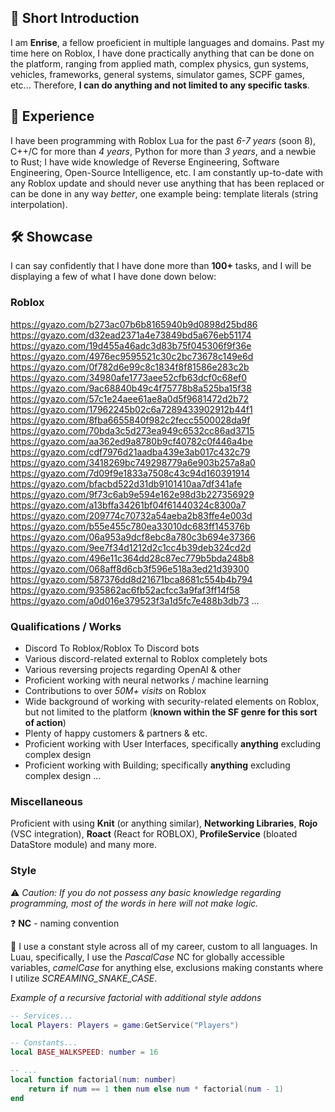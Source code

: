## 👋 Short Introduction
I am **Enrise**, a fellow proeficient in multiple languages and domains.
Past my time here on Roblox, I have done practically anything that can be done on the platform, ranging from applied math, complex physics, gun systems, vehicles, frameworks, general systems, simulator games, SCPF games, etc...
Therefore, **I can do anything and not limited to any specific tasks**.

## 🌟 Experience
I have been programming with Roblox Lua for the past *6-7 years* (soon 8), C++/C for more than *4 years*, Python for more than *3 years*, and a newbie to Rust; I have wide knowledge of Reverse Engineering, Software Engineering, Open-Source Intelligence, etc.
I am constantly up-to-date with any Roblox update and should never use anything that has been replaced or can be done in any way *better*, one example being: template literals (string interpolation).

## 🛠 Showcase
I can say confidently that I have done more than **100+** tasks, and I will be displaying a few of what I have done down below:

### Roblox
https://gyazo.com/b273ac07b6b8165940b9d0898d25bd86
https://gyazo.com/d32ead2371a4e73849bd5a676eb51174
https://gyazo.com/19d455a46adc3d83b75f045306f9f36e
https://gyazo.com/4976ec9595521c30c2bc73678c149e6d
https://gyazo.com/0f782d6e99c8c1834f8f81586e283c2b
https://gyazo.com/34980afe1773aee52cfb63dcf0c68ef0
https://gyazo.com/9ac68840b49c4f75778b8a525ba15f38
https://gyazo.com/57c1e24aee61ae8a0d5f9681472d2b72
https://gyazo.com/17962245b02c6a7289433902912b44f1
https://gyazo.com/8fba6655840f982c2fecc5500028da9f
https://gyazo.com/70bda3c5d273ea949c6532cc86ad3715
https://gyazo.com/aa362ed9a8780b9cf40782c0f446a4be
https://gyazo.com/cdf7976d21aadba439e3ab017c432c79
https://gyazo.com/3418269bc749298779a6e903b257a8a0
https://gyazo.com/7d09f9e1833a7508c43c94d160391914
https://gyazo.com/bfacbd522d31db9101410aa7df341afe
https://gyazo.com/9f73c6ab9e594e162e98d3b227356929
https://gyazo.com/a13bffa34261bf04f61440324c8300a7
https://gyazo.com/209774c70732a54aeba2b83ffe4e003d
https://gyazo.com/b55e455c780ea33010dc683ff145376b
https://gyazo.com/06a953a9dcf8ebc8a780c3b694e37366
https://gyazo.com/9ee7f34d1212d2c1cc4b39deb324cd2d
https://gyazo.com/496e11c364dd28c87ec779b5bda248b8
https://gyazo.com/068aff8d6cb3f596e518a3ed21d39300
https://gyazo.com/587376dd8d21671bca8681c554b4b794
https://gyazo.com/935862ac6fb52acfcc3a9faf3ff14f58
https://gyazo.com/a0d016e379523f3a1d5fc7e488b3db73
...

### Qualifications / Works
- Discord To Roblox/Roblox To Discord bots
- Various discord-related external to Roblox completely bots
- Various reversing projects regarding OpenAI & other
- Proficient working with neural networks / machine learning
- Contributions to over *50M+ visits* on Roblox
- Wide background of working with security-related elements on Roblox, but not limited to the platform (**known within the SF genre for this sort of action**)
- Plenty of happy customers & partners & etc.
- Proficient working with User Interfaces, specifically **anything** excluding complex design
- Proficient working with Building; specifically **anything** excluding complex design
...

### Miscellaneous
Proficient with using **Knit** (or anything similar), **Networking Libraries**, **Rojo** (VSC integration), **Roact** (React for ROBLOX), **ProfileService** (bloated DataStore module) and many more.

### Style
⚠️ *Caution: If you do not possess any basic knowledge regarding programming, most of the words in here will not make logic.*

❓️ **NC** - naming convention

🔎 I use a constant style across all of my career, custom to all languages.
In Luau, specifically, I use the *PascalCase* NC for globally accessible variables, *camelCase* for anything else, exclusions making constants where I utilize *SCREAMING_SNAKE_CASE*.

*Example of a recursive factorial with additional style addons*
```lua
-- Services...
local Players: Players = game:GetService("Players")

-- Constants...
local BASE_WALKSPEED: number = 16

-- ...
local function factorial(num: number)
    return if num == 1 then num else num * factorial(num - 1)
end
```
